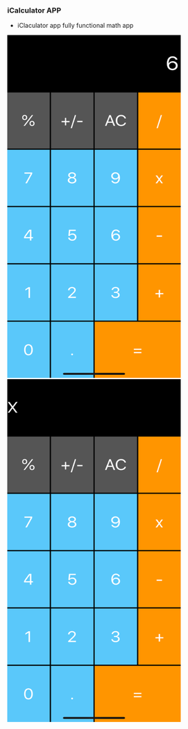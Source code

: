 
### iCalculator APP
<ul>

<li> iClaculator app fully functional math app</li>
 </ul>

 <img src="icalculator/shot.png" width="400" height="790">  <img src="icalculator/shot2.png" width="400" height="790"> 


